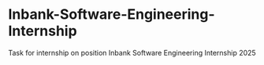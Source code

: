 # Inbank-Software-Engineering-Internship
Task for internship on position Inbank Software Engineering Internship 2025

